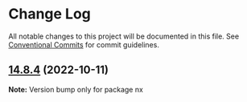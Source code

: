 # Change Log

All notable changes to this project will be documented in this file.
See [Conventional Commits](https://conventionalcommits.org) for commit guidelines.

## [14.8.4](https://github.com/nrwl/nx/compare/14.8.3...14.8.4) (2022-10-11)

**Note:** Version bump only for package nx
